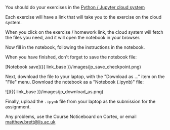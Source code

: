 You should do your exercises in the [Python / Jupyter cloud
system](https://ds.lis.2i2c.cloud)

Each exercise will have a link that will take you to the exercise on the cloud
system.

When you click on the exercise / homework link, the cloud system will fetch the
files you need, and it will open the notebook in your browser.

Now fill in the notebook, following the instructions in the notebook.

When you have finished, don't forget to save the notebook file:

[Notebook save]({{ link_base }}/images/jp_save_checkpoint.png)

Next, download the file to your laptop, with the "Download as ..." item on the
"File" menu.  Download the notebook as a "Notebook (.ipynb)" file:

![]({{ link_base }}/images/jp_download_as.png)

Finally, upload the `.ipynb` file from your laptop as the submission for the assignment.

Any problems, use the Course Noticeboard on Cortex, or email
<matthew.brett@lis.ac.uk>
